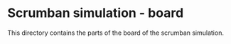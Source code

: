 # Scrumban simulation - board
This directory contains the parts of the board of the scrumban simulation.
